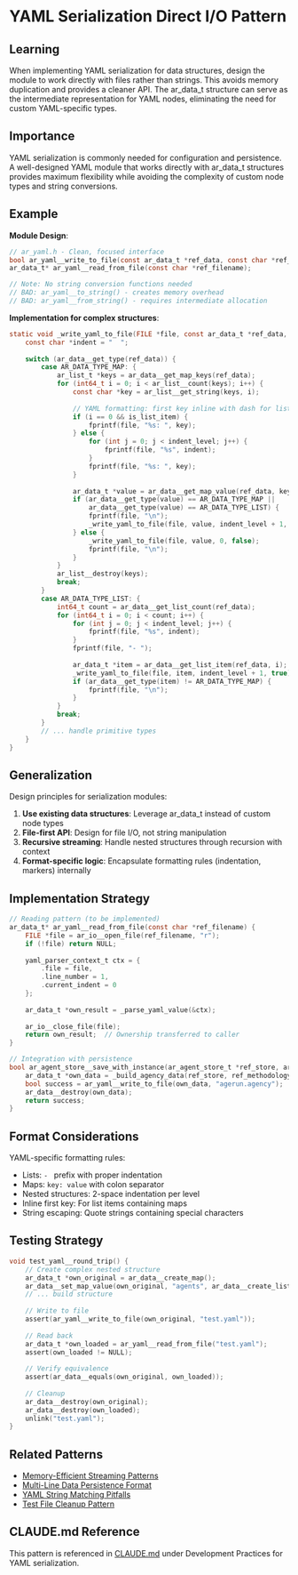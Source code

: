 # YAML Serialization Direct I/O Pattern

## Learning
When implementing YAML serialization for data structures, design the module to work directly with files rather than strings. This avoids memory duplication and provides a cleaner API. The ar_data_t structure can serve as the intermediate representation for YAML nodes, eliminating the need for custom YAML-specific types.

## Importance
YAML serialization is commonly needed for configuration and persistence. A well-designed YAML module that works directly with ar_data_t structures provides maximum flexibility while avoiding the complexity of custom node types and string conversions.

## Example
**Module Design**:
```c
// ar_yaml.h - Clean, focused interface
bool ar_yaml__write_to_file(const ar_data_t *ref_data, const char *ref_filename);
ar_data_t* ar_yaml__read_from_file(const char *ref_filename);

// Note: No string conversion functions needed
// BAD: ar_yaml__to_string() - creates memory overhead
// BAD: ar_yaml__from_string() - requires intermediate allocation
```

**Implementation for complex structures**:
```c
static void _write_yaml_to_file(FILE *file, const ar_data_t *ref_data, int indent_level, bool is_list_item) {
    const char *indent = "  ";
    
    switch (ar_data__get_type(ref_data)) {
        case AR_DATA_TYPE_MAP: {
            ar_list_t *keys = ar_data__get_map_keys(ref_data);
            for (int64_t i = 0; i < ar_list__count(keys); i++) {
                const char *key = ar_list__get_string(keys, i);
                
                // YAML formatting: first key inline with dash for list items
                if (i == 0 && is_list_item) {
                    fprintf(file, "%s: ", key);
                } else {
                    for (int j = 0; j < indent_level; j++) {
                        fprintf(file, "%s", indent);
                    }
                    fprintf(file, "%s: ", key);
                }
                
                ar_data_t *value = ar_data__get_map_value(ref_data, key);
                if (ar_data__get_type(value) == AR_DATA_TYPE_MAP || 
                    ar_data__get_type(value) == AR_DATA_TYPE_LIST) {
                    fprintf(file, "\n");
                    _write_yaml_to_file(file, value, indent_level + 1, false);
                } else {
                    _write_yaml_to_file(file, value, 0, false);
                    fprintf(file, "\n");
                }
            }
            ar_list__destroy(keys);
            break;
        }
        case AR_DATA_TYPE_LIST: {
            int64_t count = ar_data__get_list_count(ref_data);
            for (int64_t i = 0; i < count; i++) {
                for (int j = 0; j < indent_level; j++) {
                    fprintf(file, "%s", indent);
                }
                fprintf(file, "- ");
                
                ar_data_t *item = ar_data__get_list_item(ref_data, i);
                _write_yaml_to_file(file, item, indent_level + 1, true);
                if (ar_data__get_type(item) != AR_DATA_TYPE_MAP) {
                    fprintf(file, "\n");
                }
            }
            break;
        }
        // ... handle primitive types
    }
}
```

## Generalization
Design principles for serialization modules:
1. **Use existing data structures**: Leverage ar_data_t instead of custom node types
2. **File-first API**: Design for file I/O, not string manipulation
3. **Recursive streaming**: Handle nested structures through recursion with context
4. **Format-specific logic**: Encapsulate formatting rules (indentation, markers) internally

## Implementation Strategy
```c
// Reading pattern (to be implemented)
ar_data_t* ar_yaml__read_from_file(const char *ref_filename) {
    FILE *file = ar_io__open_file(ref_filename, "r");
    if (!file) return NULL;
    
    yaml_parser_context_t ctx = {
        .file = file,
        .line_number = 1,
        .current_indent = 0
    };
    
    ar_data_t *own_result = _parse_yaml_value(&ctx);
    
    ar_io__close_file(file);
    return own_result;  // Ownership transferred to caller
}

// Integration with persistence
bool ar_agent_store__save_with_instance(ar_agent_store_t *ref_store, ar_methodology_t *ref_methodology) {
    ar_data_t *own_data = _build_agency_data(ref_store, ref_methodology);
    bool success = ar_yaml__write_to_file(own_data, "agerun.agency");
    ar_data__destroy(own_data);
    return success;
}
```

## Format Considerations
YAML-specific formatting rules:
- Lists: `- ` prefix with proper indentation
- Maps: `key: value` with colon separator
- Nested structures: 2-space indentation per level
- Inline first key: For list items containing maps
- String escaping: Quote strings containing special characters

## Testing Strategy
```c
void test_yaml__round_trip() {
    // Create complex nested structure
    ar_data_t *own_original = ar_data__create_map();
    ar_data__set_map_value(own_original, "agents", ar_data__create_list());
    // ... build structure
    
    // Write to file
    assert(ar_yaml__write_to_file(own_original, "test.yaml"));
    
    // Read back
    ar_data_t *own_loaded = ar_yaml__read_from_file("test.yaml");
    assert(own_loaded != NULL);
    
    // Verify equivalence
    assert(ar_data__equals(own_original, own_loaded));
    
    // Cleanup
    ar_data__destroy(own_original);
    ar_data__destroy(own_loaded);
    unlink("test.yaml");
}
```

## Related Patterns
- [Memory-Efficient Streaming Patterns](memory-efficient-streaming-patterns.md)
- [Multi-Line Data Persistence Format](multi-line-data-persistence-format.md)
- [YAML String Matching Pitfalls](yaml-string-matching-pitfalls.md)
- [Test File Cleanup Pattern](test-file-cleanup-pattern.md)

## CLAUDE.md Reference
This pattern is referenced in [CLAUDE.md](../CLAUDE.md) under Development Practices for YAML serialization.